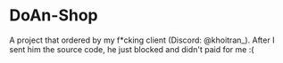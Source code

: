 # DoAn-Shop

A project that ordered by my f*cking client (Discord: @khoitran_). After I sent him the source code, he just blocked and didn't paid for me :(
